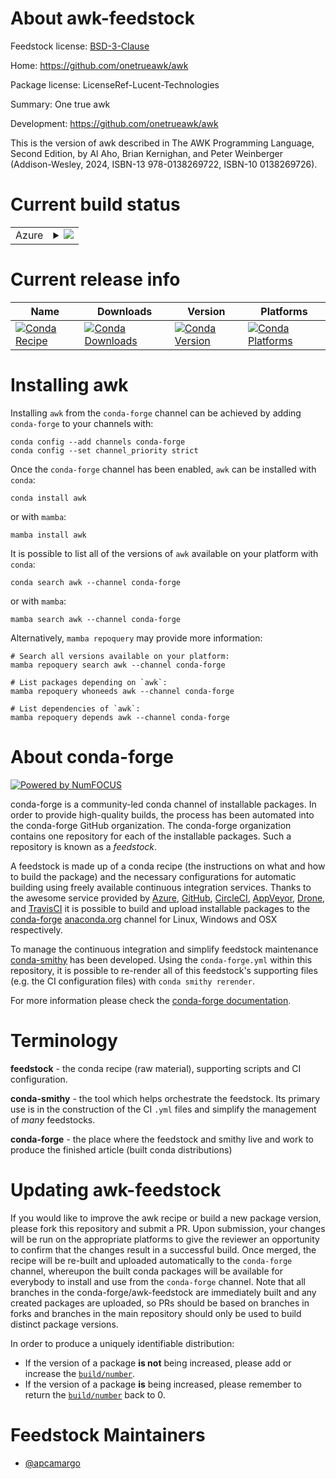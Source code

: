 About awk-feedstock
===================

Feedstock license: [BSD-3-Clause](https://github.com/conda-forge/awk-feedstock/blob/main/LICENSE.txt)

Home: https://github.com/onetrueawk/awk

Package license: LicenseRef-Lucent-Technologies

Summary: One true awk

Development: https://github.com/onetrueawk/awk

This is the version of awk described in The AWK Programming Language, Second
Edition, by Al Aho, Brian Kernighan, and Peter Weinberger (Addison-Wesley,
2024, ISBN-13 978-0138269722, ISBN-10 0138269726).


Current build status
====================


<table>
    
  <tr>
    <td>Azure</td>
    <td>
      <details>
        <summary>
          <a href="https://dev.azure.com/conda-forge/feedstock-builds/_build/latest?definitionId=25028&branchName=main">
            <img src="https://dev.azure.com/conda-forge/feedstock-builds/_apis/build/status/awk-feedstock?branchName=main">
          </a>
        </summary>
        <table>
          <thead><tr><th>Variant</th><th>Status</th></tr></thead>
          <tbody><tr>
              <td>linux_64</td>
              <td>
                <a href="https://dev.azure.com/conda-forge/feedstock-builds/_build/latest?definitionId=25028&branchName=main">
                  <img src="https://dev.azure.com/conda-forge/feedstock-builds/_apis/build/status/awk-feedstock?branchName=main&jobName=linux&configuration=linux%20linux_64_" alt="variant">
                </a>
              </td>
            </tr><tr>
              <td>linux_aarch64</td>
              <td>
                <a href="https://dev.azure.com/conda-forge/feedstock-builds/_build/latest?definitionId=25028&branchName=main">
                  <img src="https://dev.azure.com/conda-forge/feedstock-builds/_apis/build/status/awk-feedstock?branchName=main&jobName=linux&configuration=linux%20linux_aarch64_" alt="variant">
                </a>
              </td>
            </tr><tr>
              <td>linux_ppc64le</td>
              <td>
                <a href="https://dev.azure.com/conda-forge/feedstock-builds/_build/latest?definitionId=25028&branchName=main">
                  <img src="https://dev.azure.com/conda-forge/feedstock-builds/_apis/build/status/awk-feedstock?branchName=main&jobName=linux&configuration=linux%20linux_ppc64le_" alt="variant">
                </a>
              </td>
            </tr><tr>
              <td>osx_64</td>
              <td>
                <a href="https://dev.azure.com/conda-forge/feedstock-builds/_build/latest?definitionId=25028&branchName=main">
                  <img src="https://dev.azure.com/conda-forge/feedstock-builds/_apis/build/status/awk-feedstock?branchName=main&jobName=osx&configuration=osx%20osx_64_" alt="variant">
                </a>
              </td>
            </tr><tr>
              <td>osx_arm64</td>
              <td>
                <a href="https://dev.azure.com/conda-forge/feedstock-builds/_build/latest?definitionId=25028&branchName=main">
                  <img src="https://dev.azure.com/conda-forge/feedstock-builds/_apis/build/status/awk-feedstock?branchName=main&jobName=osx&configuration=osx%20osx_arm64_" alt="variant">
                </a>
              </td>
            </tr>
          </tbody>
        </table>
      </details>
    </td>
  </tr>
</table>

Current release info
====================

| Name | Downloads | Version | Platforms |
| --- | --- | --- | --- |
| [![Conda Recipe](https://img.shields.io/badge/recipe-awk-green.svg)](https://anaconda.org/conda-forge/awk) | [![Conda Downloads](https://img.shields.io/conda/dn/conda-forge/awk.svg)](https://anaconda.org/conda-forge/awk) | [![Conda Version](https://img.shields.io/conda/vn/conda-forge/awk.svg)](https://anaconda.org/conda-forge/awk) | [![Conda Platforms](https://img.shields.io/conda/pn/conda-forge/awk.svg)](https://anaconda.org/conda-forge/awk) |

Installing awk
==============

Installing `awk` from the `conda-forge` channel can be achieved by adding `conda-forge` to your channels with:

```
conda config --add channels conda-forge
conda config --set channel_priority strict
```

Once the `conda-forge` channel has been enabled, `awk` can be installed with `conda`:

```
conda install awk
```

or with `mamba`:

```
mamba install awk
```

It is possible to list all of the versions of `awk` available on your platform with `conda`:

```
conda search awk --channel conda-forge
```

or with `mamba`:

```
mamba search awk --channel conda-forge
```

Alternatively, `mamba repoquery` may provide more information:

```
# Search all versions available on your platform:
mamba repoquery search awk --channel conda-forge

# List packages depending on `awk`:
mamba repoquery whoneeds awk --channel conda-forge

# List dependencies of `awk`:
mamba repoquery depends awk --channel conda-forge
```


About conda-forge
=================

[![Powered by
NumFOCUS](https://img.shields.io/badge/powered%20by-NumFOCUS-orange.svg?style=flat&colorA=E1523D&colorB=007D8A)](https://numfocus.org)

conda-forge is a community-led conda channel of installable packages.
In order to provide high-quality builds, the process has been automated into the
conda-forge GitHub organization. The conda-forge organization contains one repository
for each of the installable packages. Such a repository is known as a *feedstock*.

A feedstock is made up of a conda recipe (the instructions on what and how to build
the package) and the necessary configurations for automatic building using freely
available continuous integration services. Thanks to the awesome service provided by
[Azure](https://azure.microsoft.com/en-us/services/devops/), [GitHub](https://github.com/),
[CircleCI](https://circleci.com/), [AppVeyor](https://www.appveyor.com/),
[Drone](https://cloud.drone.io/welcome), and [TravisCI](https://travis-ci.com/)
it is possible to build and upload installable packages to the
[conda-forge](https://anaconda.org/conda-forge) [anaconda.org](https://anaconda.org/)
channel for Linux, Windows and OSX respectively.

To manage the continuous integration and simplify feedstock maintenance
[conda-smithy](https://github.com/conda-forge/conda-smithy) has been developed.
Using the ``conda-forge.yml`` within this repository, it is possible to re-render all of
this feedstock's supporting files (e.g. the CI configuration files) with ``conda smithy rerender``.

For more information please check the [conda-forge documentation](https://conda-forge.org/docs/).

Terminology
===========

**feedstock** - the conda recipe (raw material), supporting scripts and CI configuration.

**conda-smithy** - the tool which helps orchestrate the feedstock.
                   Its primary use is in the construction of the CI ``.yml`` files
                   and simplify the management of *many* feedstocks.

**conda-forge** - the place where the feedstock and smithy live and work to
                  produce the finished article (built conda distributions)


Updating awk-feedstock
======================

If you would like to improve the awk recipe or build a new
package version, please fork this repository and submit a PR. Upon submission,
your changes will be run on the appropriate platforms to give the reviewer an
opportunity to confirm that the changes result in a successful build. Once
merged, the recipe will be re-built and uploaded automatically to the
`conda-forge` channel, whereupon the built conda packages will be available for
everybody to install and use from the `conda-forge` channel.
Note that all branches in the conda-forge/awk-feedstock are
immediately built and any created packages are uploaded, so PRs should be based
on branches in forks and branches in the main repository should only be used to
build distinct package versions.

In order to produce a uniquely identifiable distribution:
 * If the version of a package **is not** being increased, please add or increase
   the [``build/number``](https://docs.conda.io/projects/conda-build/en/latest/resources/define-metadata.html#build-number-and-string).
 * If the version of a package **is** being increased, please remember to return
   the [``build/number``](https://docs.conda.io/projects/conda-build/en/latest/resources/define-metadata.html#build-number-and-string)
   back to 0.

Feedstock Maintainers
=====================

* [@apcamargo](https://github.com/apcamargo/)

